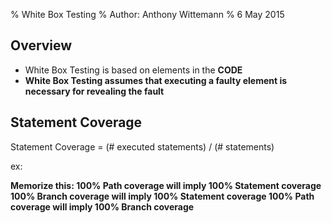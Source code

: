% White Box Testing
% Author: Anthony Wittemann
% 6 May 2015

## Overview
- White Box Testing is based on elements in the **CODE**
- **White Box Testing assumes that executing a faulty element is necessary for revealing the fault**


## Statement Coverage
Statement Coverage = (# executed statements) / (# statements)

ex: 






**Memorize this:
100% Path coverage will imply 100% Statement coverage
100% Branch coverage will imply 100% Statement coverage
100% Path coverage will imply 100% Branch coverage**